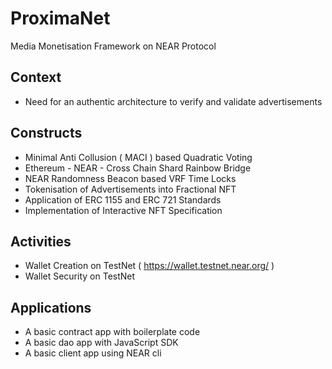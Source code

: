 # ProximaNet
Media Monetisation Framework on NEAR Protocol

## Context
- Need for an authentic architecture to verify and validate advertisements

## Constructs
- Minimal Anti Collusion ( MACI ) based Quadratic Voting
- Ethereum - NEAR - Cross Chain Shard Rainbow Bridge
- NEAR Randomness Beacon based VRF Time Locks
- Tokenisation of Advertisements into Fractional NFT
- Application of ERC 1155 and ERC 721 Standards
- Implementation of Interactive NFT Specification

## Activities
- Wallet Creation on TestNet ( https://wallet.testnet.near.org/ )
- Wallet Security on TestNet

## Applications
- A basic contract app with boilerplate code
- A basic dao app with JavaScript SDK
- A basic client app using NEAR cli
